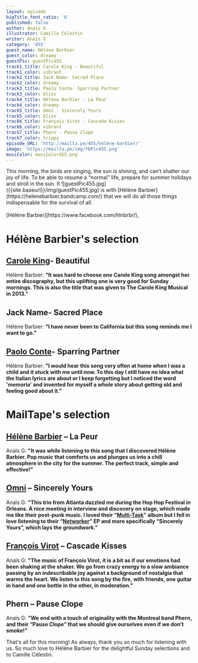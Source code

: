 ```yaml
---
layout: episode
bigTitle_font_ratio: '6'
published: false
author: Anaïs G
illustrator: Camille Célestin
writer: Anaïs G
category: '455'
guest_name: Hélène Barbier
guest_color: dreamy
guestPic: guestPic455
track1_title: Carole King - Beautiful
track1_color: vibrant
track2_title: Jack Name- Sacred Place
track2_color: dreamy
track3_title: Paolo Conte- Sparring Partner
track3_color: bliss
track4_title: Hélène Barbier - La Peur
track4_color: dreamy
track5_title: Omni - Sincerely Yours
track5_color: bliss
track6_title: François Virot - Cascade Kisses
track6_color: vibrant
track7_title: Phern - Pause Clope
track7_color: trippy
episode_URL: 'http://mailta.pe/455/hélène-barbier/'
image: 'https://mailta.pe/img/fbPic455.png'
musiColor: musiColor455.png
---
```

<p id="introduction">This morning, the birds are singing, the sun is shining, and can’t shatter our joy of life. To be able to resume a “normal” life, prepare for summer holidays and stroll in the sun. It ![guestPic455.jpg]({{site.baseurl}}/img/guestPic455.jpg)
is with [Hélène Barbier](https://helenebarbier.bandcamp.com/) that we will do all those things indispensable for the survival of all.
  <br><br>
 [Hélène Barbier](https://www.facebook.com/hlnbrbr/),  
</p>

# Hélène Barbier's selection

## [Carole King](https://www.caroleking.com/)- Beautiful
Hélène Barbier: **"**It was hard to choose one Carole King song amongst her entire discography, but this uplifting one is very good for Sunday mornings. This is also the title that was given to The Carole King Musical in 2013.**"**

## Jack Name- Sacred Place
Hélène Barbier: **"**I have never been to California but this song reminds me I want to go.**"**

## [Paolo Conte](https://www.facebook.com/paoloconteofficial)- Sparring Partner
Hélène Barbier: **"**I would hear this song very often at home when I was a child and it stuck with me until now. To this day I still have no idea what the Italian lyrics are about or I keep forgetting but I noticed the word 'memoria' and invented for myself a whole story about getting old and feeling good about it.**"**

# MailTape's selection

## [Hélène Barbier](https://helenebarbier.bandcamp.com/)  – La Peur 
Anaïs G: **"**It was while listening to this song that I discovered Hélène Barbier. Pop music that comforts us and plunges us into a chill atmosphere in the city for the summer. The perfect track, simple and effective!**"**

## [Omni](https://omniatl.bandcamp.com/)  – Sincerely Yours
Anaïs G: **"**This trio from Atlanta dazzled me during the Hop Hop Festival in Orleans. A nice meeting in interview and discovery on stage, which made me like their post-punk music. I loved their “[Multi-Task](https://omniatl.bandcamp.com/album/multi-task)” album but I fell in love listening to their “[Networker](https://omniatl.bandcamp.com/album/networker)” EP and more specifically “Sincerely Yours”, which lays the groundwork.**"**

## [François Virot](https://soundcloud.com/francoisvirot) – Cascade Kisses
Anaïs G: **"**The music of François Virot, it is a bit as if our emotions had been shaking at the shaker. We go from crazy energy to a slow ambiance passing by an indescribable joy against a background of nostalgia that warms the heart. We listen to this song by the fire, with friends, one guitar in hand and one bottle in the other, in moderation.**"**

## Phern – Pause Clope
Anaïs G: **"**We end with a touch of originality with the Montreal band Phern, and their “Pause Clope” that we should give ourselves even if we don’t smoke!**"**

<p id="outroduction">That's all for this morning! As always, thank you so much for listening with us. So much love to Hélène Barbier for the delightful Sunday selections and to Camille Célestin.

